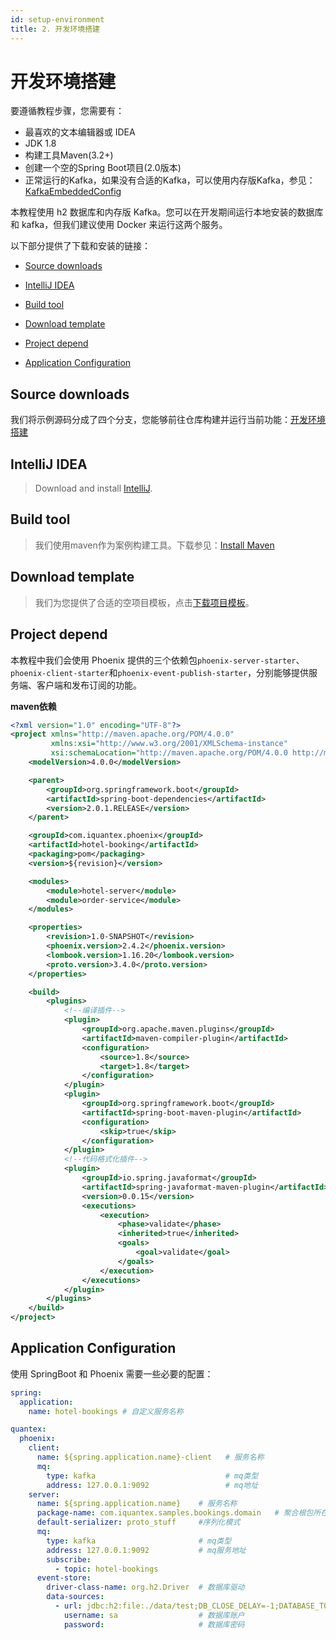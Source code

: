 ```yaml
---
id: setup-environment
title: 2. 开发环境搭建
---
```


# 开发环境搭建

要遵循教程步骤，您需要有：
- 最喜欢的文本编辑器或 IDEA
- JDK 1.8
- 构建工具Maven(3.2+)
- 创建一个空的Spring Boot项目(2.0版本)
- 正常运行的Kafka，如果没有合适的Kafka，可以使用内存版Kafka，参见：[KafkaEmbeddedConfig](https://github.com/PhoenixIQ/phoenix-samples/blob/master/shopping/application/src/main/java/com/iquantex/samples/shopping/config/KafkaEmbeddedConfiguration.java)

本教程使用 h2 数据库和内存版 Kafka。您可以在开发期间运行本地安装的数据库和 kafka，但我们建议使用 Docker 来运行这两个服务。

以下部分提供了下载和安装的链接：
- [Source downloads](./setup-environment#source-downloads)

- [IntelliJ IDEA](./setup-environment#intellij-idea)

- [Build tool](./setup-environment#build-tool)

- [Download template](./setup-environment#download-template)

- [Project depend](./setup-environment#project-depend)

- [Application Configuration](./setup-environment#application-configuration)

## Source downloads

我们将示例源码分成了四个分支，您能够前往仓库构建并运行当前功能：[开发环境搭建](https://github.com/PhoenixIQ/hotel-booking/tree/part-0)

## IntelliJ IDEA

> Download and install [IntelliJ](https://www.jetbrains.com/idea/download/).

## Build tool

> 我们使用maven作为案例构建工具。下载参见：[Install Maven](https://maven.apache.org/install.html)

## Download template

> 我们为您提供了合适的空项目模板，点击[下载项目模板](https://github.com/PhoenixIQ/hotel-booking/raw/main/hotel-booking-template.zip)。

## Project depend
本教程中我们会使用 Phoenix 提供的三个依赖包`phoenix-server-starter`、`phoenix-client-starter`和`phoenix-event-publish-starter`，分别能够提供服务端、客户端和发布订阅的功能。

**maven依赖**
```xml
<?xml version="1.0" encoding="UTF-8"?>
<project xmlns="http://maven.apache.org/POM/4.0.0"
         xmlns:xsi="http://www.w3.org/2001/XMLSchema-instance"
         xsi:schemaLocation="http://maven.apache.org/POM/4.0.0 http://maven.apache.org/xsd/maven-4.0.0.xsd">
    <modelVersion>4.0.0</modelVersion>

    <parent>
        <groupId>org.springframework.boot</groupId>
        <artifactId>spring-boot-dependencies</artifactId>
        <version>2.0.1.RELEASE</version>
    </parent>

    <groupId>com.iquantex.phoenix</groupId>
    <artifactId>hotel-booking</artifactId>
    <packaging>pom</packaging>
    <version>${revision}</version>

    <modules>
        <module>hotel-server</module>
        <module>order-service</module>
    </modules>

    <properties>
        <revision>1.0-SNAPSHOT</revision>
        <phoenix.version>2.4.2</phoenix.version>
        <lombook.version>1.16.20</lombook.version>
        <proto.version>3.4.0</proto.version>
    </properties>

    <build>
        <plugins>
            <!--编译插件-->
            <plugin>
                <groupId>org.apache.maven.plugins</groupId>
                <artifactId>maven-compiler-plugin</artifactId>
                <configuration>
                    <source>1.8</source>
                    <target>1.8</target>
                </configuration>
            </plugin>
            <plugin>
                <groupId>org.springframework.boot</groupId>
                <artifactId>spring-boot-maven-plugin</artifactId>
                <configuration>
                    <skip>true</skip>
                </configuration>
            </plugin>
            <!--代码格式化插件-->
            <plugin>
                <groupId>io.spring.javaformat</groupId>
                <artifactId>spring-javaformat-maven-plugin</artifactId>
                <version>0.0.15</version>
                <executions>
                    <execution>
                        <phase>validate</phase>
                        <inherited>true</inherited>
                        <goals>
                            <goal>validate</goal>
                        </goals>
                    </execution>
                </executions>
            </plugin>
        </plugins>
    </build>
</project>
```
## Application Configuration
使用 SpringBoot 和 Phoenix 需要一些必要的配置：
```yaml
spring:
  application:
    name: hotel-bookings # 自定义服务名称

quantex:
  phoenix:
    client:
      name: ${spring.application.name}-client   # 服务名称
      mq:
        type: kafka                             # mq类型
        address: 127.0.0.1:9092                 # mq地址
    server:
      name: ${spring.application.name}    # 服务名称
      package-name: com.iquantex.samples.bookings.domain   # 聚合根包所在路径
      default-serializer: proto_stuff     #序列化模式
      mq:
        type: kafka                       # mq类型
        address: 127.0.0.1:9092           # mq服务地址
        subscribe:
          - topic: hotel-bookings
      event-store:
        driver-class-name: org.h2.Driver  # 数据库驱动
        data-sources:
          - url: jdbc:h2:file:./data/test;DB_CLOSE_DELAY=-1;DATABASE_TO_UPPER=FALSE;INIT=CREATE SCHEMA IF NOT EXISTS PUBLIC # 数据库链接url
            username: sa                  # 数据库账户
            password:                     # 数据库密码
```